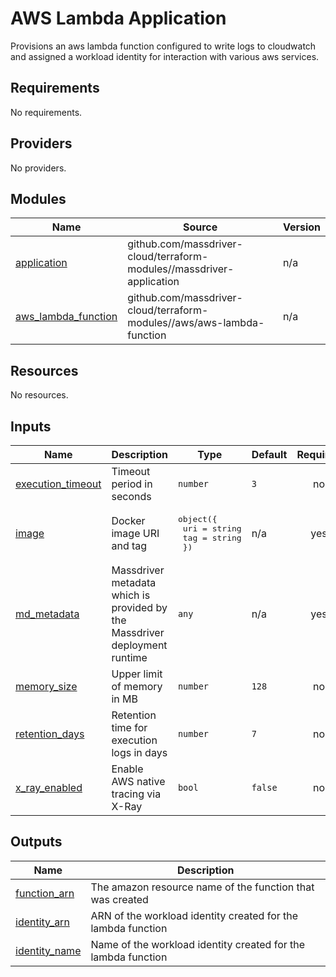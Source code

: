 # AWS Lambda Application

Provisions an aws lambda function configured to write logs to cloudwatch and assigned a workload identity for interaction with various aws services.

<!-- BEGINNING OF PRE-COMMIT-TERRAFORM DOCS HOOK -->
## Requirements

No requirements.

## Providers

No providers.

## Modules

| Name | Source | Version |
|------|--------|---------|
| <a name="module_application"></a> [application](#module\_application) | github.com/massdriver-cloud/terraform-modules//massdriver-application | n/a |
| <a name="module_aws_lambda_function"></a> [aws\_lambda\_function](#module\_aws\_lambda\_function) | github.com/massdriver-cloud/terraform-modules//aws/aws-lambda-function | n/a |

## Resources

No resources.

## Inputs

| Name | Description | Type | Default | Required |
|------|-------------|------|---------|:--------:|
| <a name="input_execution_timeout"></a> [execution\_timeout](#input\_execution\_timeout) | Timeout period in seconds | `number` | `3` | no |
| <a name="input_image"></a> [image](#input\_image) | Docker image URI and tag | <pre>object({<br>    uri = string<br>    tag = string<br>  })</pre> | n/a | yes |
| <a name="input_md_metadata"></a> [md\_metadata](#input\_md\_metadata) | Massdriver metadata which is provided by the Massdriver deployment runtime | `any` | n/a | yes |
| <a name="input_memory_size"></a> [memory\_size](#input\_memory\_size) | Upper limit of memory in MB | `number` | `128` | no |
| <a name="input_retention_days"></a> [retention\_days](#input\_retention\_days) | Retention time for execution logs in days | `number` | `7` | no |
| <a name="input_x_ray_enabled"></a> [x\_ray\_enabled](#input\_x\_ray\_enabled) | Enable AWS native tracing via X-Ray | `bool` | `false` | no |

## Outputs

| Name | Description |
|------|-------------|
| <a name="output_function_arn"></a> [function\_arn](#output\_function\_arn) | The amazon resource name of the function that was created |
| <a name="output_identity_arn"></a> [identity\_arn](#output\_identity\_arn) | ARN of the workload identity created for the lambda function |
| <a name="output_identity_name"></a> [identity\_name](#output\_identity\_name) | Name of the workload identity created for the lambda function |
<!-- END OF PRE-COMMIT-TERRAFORM DOCS HOOK -->
